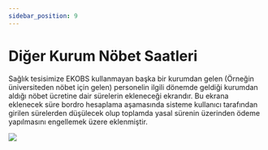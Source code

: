 ```yaml
---
sidebar_position: 9
---
```


# Diğer Kurum Nöbet Saatleri

Sağlık tesisimize EKOBS kullanmayan başka bir kurumdan gelen (Örneğin üniversiteden nöbet için gelen) personelin ilgili dönemde geldiği kurumdan aldığı nöbet ücretine dair sürelerin ekleneceği ekrandır. Bu ekrana eklenecek süre bordro hesaplama aşamasında sisteme kullanıcı tarafından girilen sürelerden düşülecek olup toplamda yasal sürenin üzerinden ödeme yapılmasını engellemek üzere eklenmiştir.

![](/img/12.jpg)